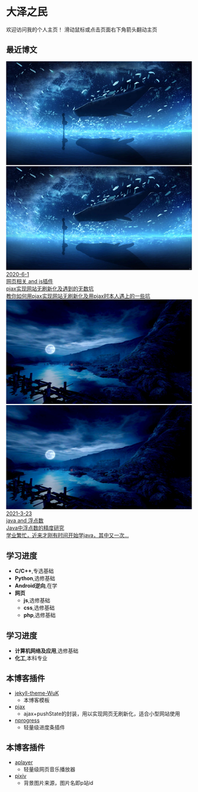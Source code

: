 # 大泽之民

欢迎访问我的个人主页！
滑动鼠标或点击页面右下角箭头翻动主页

<!-- slide -->

## 最近博文

<div class='card first' onmouseover='change(0);' onmouseout='back(0);'>
	<div class='card_background'><img src='/assets/pixiv/81497784.jpg'></div>
	<div class='card_meta'><div class='card_photo'><img src='/assets/pixiv/81497784.jpg' alt='pjax实现网站无刷新化及遇到的无数坑'></div></div>
	<div class='card_content'>
		<span class='card_code card_info'>
			<div class='card_date'>
				<i class="fas fa-calendar-day fa-fw"></i>
				<span><a href='https://keisawaakira.github.io/archive/'> 2020-6-1 </a></span>
			</div>
			<div class='card_view'>
				<i class="fas fa-tag fa-fw"></i>
				<span><a href='https://keisawaakira.github.io/tags/'> 网页相关 and js插件 </a></span>
			</div>
		</span>
		<a href='https://keisawaakira.github.io/_posts/2020-06-01-pjax/'>
			<div class='card_title'>pjax实现网站无刷新化及遇到的无数坑</div>
			<div class='card_text'>教你如何用pjax实现网站无刷新化及用pjax时本人遇上的一些坑</div>
		</a>
	</div>
</div>

<!-- slide -->

<div class='card second' onmouseover='change(1);' onmouseout='back(1);'>
	<div class='card_background'><img src='/assets/pixiv/88649893.jpg'></div>
	<div class='card_meta'><div class='card_photo'><img src='/assets/pixiv/88649893.jpg' alt='Java中浮点数的精度研究'></div></div>
	<div class='card_content'>
		<span class='card_code card_info'>
			<div class='card_date'>
				<i class="fas fa-calendar-day fa-fw"></i>
				<span><a href='https://keisawaakira.github.io/archive/'> 2021-3-23 </a></span>
			</div>
			<div class='card_view'>
				<i class="fas fa-tag fa-fw"></i>
				<span><a href='https://keisawaakira.github.io/tags/'> java and 浮点数 </a></span>
			</div>
		</span>
		<a href='https://keisawaakira.github.io/_posts/2021-03-23-java/'>
			<div class='card_title'>Java中浮点数的精度研究</div>
			<div class='card_text'>学业繁忙，近来才刚有时间开始学java，其中又一次...</div>
		</a>
	</div>
</div>

<!-- slide vertical=true -->

## 学习进度

- **C/C++**,专选基础
- **Python**,选修基础
- **Android逆向**,在学
- **网页**
  - **js**,选修基础
  - **css**,选修基础
  - **php**,选修基础

<!-- slide -->

## 学习进度

- **计算机网络及应用**,选修基础
- **化工**,本科专业

<!-- slide vertical=true -->

## 本博客插件

- [jekyll-theme-WuK](https://jekyll-theme-WuK.wu-kan.cn/)
  - 本博客模板
- [pjax](https://github.com/welefen/pjax)
  - ajax+pushState的封装，用以实现网页无刷新化，适合小型网站使用
- [nprogress](https://github.com/rstacruz/nprogress)
  - 轻量级进度条插件

<!-- slide -->

## 本博客插件

- [aplayer](https://github.com/MoePlayer/APlayer)
  - 轻量级网页音乐播放器
- [pixiv](https://www.pixiv.net/)
  - 背景图片来源，图片名即p站id
